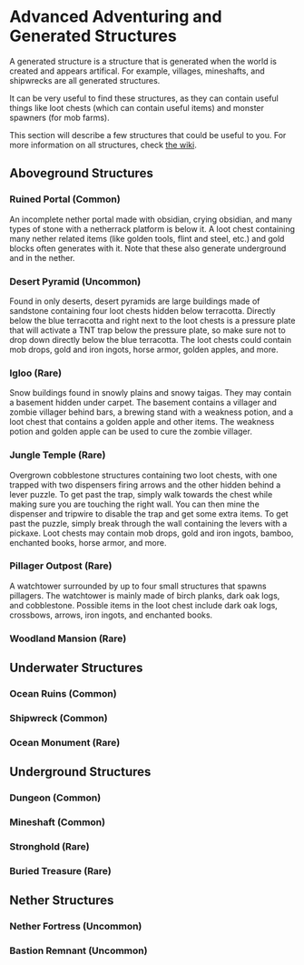 # Advanced Adventuring and Generated Structures

A generated structure is a structure that is generated when the world is created and appears artifical. For example, villages, mineshafts, and shipwrecks are all generated structures. 

It can be very useful to find these structures, as they can contain useful things like loot chests (which can contain useful items) and monster spawners (for mob farms). 

This section will describe a few structures that could be useful to you. For more information on all structures, check [the wiki](https://minecraft.fandom.com/wiki/Generated_structures).

## Aboveground Structures

### Ruined Portal (Common)
An incomplete nether portal made with obsidian, crying obsidian, and many types of stone with a netherrack platform is below it. A loot chest containing many nether related items (like golden tools, flint and steel, etc.) and gold blocks often generates with it. Note that these also generate underground and in the nether.

### Desert Pyramid (Uncommon)
Found in only deserts, desert pyramids are large buildings made of sandstone containing four loot chests hidden below terracotta. Directly below the blue terracotta and right next to the loot chests is a pressure plate that will activate a TNT trap below the pressure plate, so make sure not to drop down directly below the blue terracotta. The loot chests could contain mob drops, gold and iron ingots, horse armor, golden apples, and more.

### Igloo (Rare)
Snow buildings found in snowly plains and snowy taigas. They may contain a basement hidden under carpet. The basement contains a villager and zombie villager behind bars, a brewing stand with a weakness potion, and a loot chest that contains a golden apple and other items. The weakness potion and golden apple can be used to cure the zombie villager.

### Jungle Temple (Rare)
Overgrown cobblestone structures containing two loot chests, with one trapped with two dispensers firing arrows and the other hidden behind a lever puzzle. To get past the trap, simply walk towards the chest while making sure you are touching the right wall. You can then mine the dispenser and tripwire to disable the trap and get some extra items. To get past the puzzle, simply break through the wall containing the levers with a pickaxe. Loot chests may contain mob drops, gold and iron ingots, bamboo, enchanted books, horse armor, and more.

### Pillager Outpost (Rare)
A watchtower surrounded by up to four small structures that spawns pillagers. The watchtower is mainly made of birch planks, dark oak logs, and cobblestone. Possible items in the loot chest include dark oak logs, crossbows, arrows, iron ingots, and enchanted books.

### Woodland Mansion (Rare)

## Underwater Structures

### Ocean Ruins (Common)
### Shipwreck (Common)
### Ocean Monument (Rare)

## Underground Structures

### Dungeon (Common)
### Mineshaft (Common)
### Stronghold (Rare)
### Buried Treasure (Rare)

## Nether Structures

### Nether Fortress (Uncommon)
### Bastion Remnant (Uncommon)

